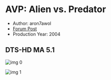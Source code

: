 # AVP: Alien vs. Predator

* Author: aron7awol
* [Forum Post](https://www.avsforum.com/threads/bass-eq-for-filtered-movies.2995212/post-57520316)
* Production Year: 2004

## DTS-HD MA 5.1

![img 0](https://i.imgur.com/CnC8uEA.jpg)

![img 1](https://i.imgur.com/zzCHXE5.jpg)

